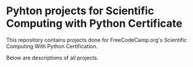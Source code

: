 # Pyhton projects for Scientific Computing with Python Certificate
This repository contains projects done for FreeCodeCamp.org's Scientific Computing With Python Certification.

Below are descriptions of all projects.
